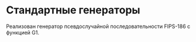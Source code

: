 # Стандартные генераторы
Реализован генератор псевдослучайной последовательности FIPS-186 с функцией G1.
